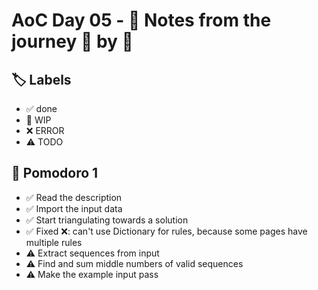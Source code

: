 # AoC Day 05 - 📝 Notes from the journey 🍅 by 🍅

## 🏷️ Labels

- ✅ done
- 🚧 WIP
- ❌ ERROR
- ⚠️ TODO

## 🍅 Pomodoro 1
- ✅ Read the description
- ✅ Import the input data
- ✅ Start triangulating towards a solution
- ✅ Fixed ❌: can't use Dictionary for rules, because some pages have multiple rules 
- ⚠️ Extract sequences from input
- ⚠️ Find and sum middle numbers of valid sequences
- ⚠️ Make the example input pass
